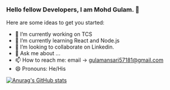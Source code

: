 ### Hello fellow Developers, I am Mohd Gulam. 👋



Here are some ideas to get you started:

- 🔭 I’m currently working on TCS
- 🌱 I’m currently learning React and Node.js
- 👯 I’m looking to collaborate on Linkedin.
- 💬 Ask me about ...
- 📫 How to reach me: email -> gulamansari57181@gmail.com
- 😄 Pronouns: He/His

[![Anurag's GitHub stats](https://github-readme-stats.vercel.app/api?username=gulamansari57181)](https://github.com/anuraghazra/github-readme-stats)




